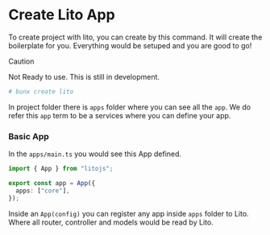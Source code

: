 # Create Lito App

To create project with lito, you can create by this command. It will create the boilerplate for you. Everything would be setuped and you are good to go!

> [!CAUTION]
> Not Ready to use. This is still in development.

```bash
# bunx create lito
```

In project folder there is `apps` folder where you can see all the `app`. We do refer this `app` term to be a services where you can define your app.

### Basic App

In the `apps/main.ts` you would see this App defined.

```ts
import { App } from "litojs";

export const app = App({
  apps: ["core"],
});
```

Inside an `App(config)` you can register any app inside `apps` folder to Lito. Where all router, controller and models would be read by Lito.
